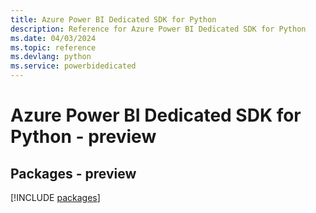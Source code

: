 ```yaml
---
title: Azure Power BI Dedicated SDK for Python
description: Reference for Azure Power BI Dedicated SDK for Python
ms.date: 04/03/2024
ms.topic: reference
ms.devlang: python
ms.service: powerbidedicated
---
```

# Azure Power BI Dedicated SDK for Python - preview
## Packages - preview
[!INCLUDE [packages](power-bi-dedicated-index.md)]